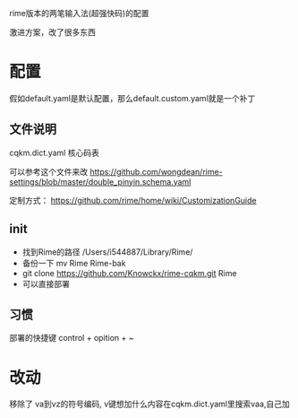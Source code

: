 rime版本的两笔输入法(超强快码)的配置

激进方案，改了很多东西

# 配置

假如default.yaml是默认配置，那么default.custom.yaml就是一个补丁

## 文件说明

cqkm.dict.yaml  核心码表


可以参考这个文件来改
https://github.com/wongdean/rime-settings/blob/master/double_pinyin.schema.yaml

定制方式：
https://github.com/rime/home/wiki/CustomizationGuide


## init
- 找到Rime的路径 /Users/i544887/Library/Rime/
- 备份一下 mv Rime Rime-bak
- git clone https://github.com/Knowckx/rime-cqkm.git Rime
- 可以直接部署

## 习惯
部署的快捷键 control + opition + ~

# 改动
移除了 va到vz的符号编码, v键想加什么内容在cqkm.dict.yaml里搜索vaa,自己加
